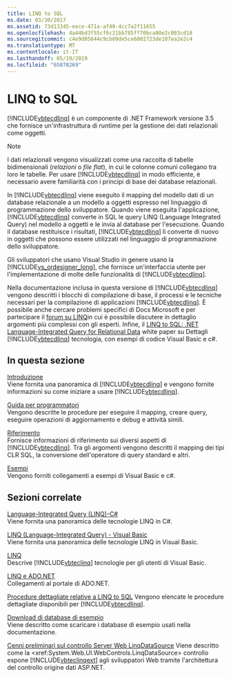 ```yaml
---
title: LINQ to SQL
ms.date: 03/30/2017
ms.assetid: 73d13345-eece-471a-af40-4cc7a2f11655
ms.openlocfilehash: 4a44bd3f55cf6c21bb785ff70bca80e2c003cd18
ms.sourcegitcommit: c4e9d05644c9cb89de5ce6002723de107ea2e2c4
ms.translationtype: MT
ms.contentlocale: it-IT
ms.lasthandoff: 05/19/2019
ms.locfileid: "65878269"
---
```

# <a name="linq-to-sql"></a>LINQ to SQL
[!INCLUDE[vbtecdlinq](../../../../../../includes/vbtecdlinq-md.md)] è un componente di .NET Framework versione 3.5 che fornisce un'infrastruttura di runtime per la gestione dei dati relazionali come oggetti.  
  
> [!NOTE]
>  I dati relazionali vengono visualizzati come una raccolta di tabelle bidimensionali (*relazioni* o *file flat*), in cui le colonne comuni collegano tra loro le tabelle. Per usare [!INCLUDE[vbtecdlinq](../../../../../../includes/vbtecdlinq-md.md)] in modo efficiente, è necessario avere familiarità con i principi di base dei database relazionali.  
  
 In [!INCLUDE[vbtecdlinq](../../../../../../includes/vbtecdlinq-md.md)] viene eseguito il mapping del modello dati di un database relazionale a un modello a oggetti espresso nel linguaggio di programmazione dello sviluppatore. Quando viene eseguita l'applicazione, [!INCLUDE[vbtecdlinq](../../../../../../includes/vbtecdlinq-md.md)] converte in SQL le query LINQ (Language Integrated Query) nel modello a oggetti e le invia al database per l'esecuzione. Quando il database restituisce i risultati, [!INCLUDE[vbtecdlinq](../../../../../../includes/vbtecdlinq-md.md)] li converte di nuovo in oggetti che possono essere utilizzati nel linguaggio di programmazione dello sviluppatore.  
  
 Gli sviluppatori che usano Visual Studio in genere usano la [!INCLUDE[vs_ordesigner_long](../../../../../../includes/vs-ordesigner-long-md.md)], che fornisce un'interfaccia utente per l'implementazione di molte delle funzionalità di [!INCLUDE[vbtecdlinq](../../../../../../includes/vbtecdlinq-md.md)].  
  
 Nella documentazione inclusa in questa versione di [!INCLUDE[vbtecdlinq](../../../../../../includes/vbtecdlinq-md.md)] vengono descritti i blocchi di compilazione di base, il processi e le tecniche necessari per la compilazione di applicazioni [!INCLUDE[vbtecdlinq](../../../../../../includes/vbtecdlinq-md.md)]. È possibile anche cercare problemi specifici di Docs Microsoft e per partecipare il [forum su LINQ](https://go.microsoft.com/fwlink/?LinkId=76488)in cui è possibile discutere in dettaglio argomenti più complessi con gli esperti. Infine, il [LINQ to SQL: .NET Language-Integrated Query for Relational Data](https://go.microsoft.com/fwlink/?LinkId=93205) white paper su Dettagli [!INCLUDE[vbtecdlinq](../../../../../../includes/vbtecdlinq-md.md)] tecnologia, con esempi di codice Visual Basic e c#.  
  
## <a name="in-this-section"></a>In questa sezione  
 [Introduzione](../../../../../../docs/framework/data/adonet/sql/linq/getting-started.md)  
 Viene fornita una panoramica di [!INCLUDE[vbtecdlinq](../../../../../../includes/vbtecdlinq-md.md)] e vengono fornite informazioni su come iniziare a usare [!INCLUDE[vbtecdlinq](../../../../../../includes/vbtecdlinq-md.md)].  
  
 [Guida per programmatori](../../../../../../docs/framework/data/adonet/sql/linq/programming-guide.md)  
 Vengono descritte le procedure per eseguire il mapping, creare query, eseguire operazioni di aggiornamento e debug e attività simili.  
  
 [Riferimento](../../../../../../docs/framework/data/adonet/sql/linq/reference.md)  
 Fornisce informazioni di riferimento sui diversi aspetti di [!INCLUDE[vbtecdlinq](../../../../../../includes/vbtecdlinq-md.md)]. Tra gli argomenti vengono descritti il mapping dei tipi CLR SQL, la conversione dell'operatore di query standard e altri.  
  
 [Esempi](../../../../../../docs/framework/data/adonet/sql/linq/samples.md)  
 Vengono forniti collegamenti a esempi di Visual Basic e c#.  
  
## <a name="related-sections"></a>Sezioni correlate  
 [Language-Integrated Query (LINQ)-C#](../../../../../csharp/programming-guide/concepts/linq/index.md)\
 Viene fornita una panoramica delle tecnologie LINQ in C#.
 
 [LINQ (Language-Integrated Query) - Visual Basic](../../../../../visual-basic/programming-guide/concepts/linq/index.md)  
 Viene fornita una panoramica delle tecnologie LINQ in Visual Basic.
  
 [LINQ](../../../../../visual-basic/programming-guide/language-features/linq/index.md)  
 Descrive [!INCLUDE[vbteclinq](../../../../../../includes/vbteclinq-md.md)] tecnologie per gli utenti di Visual Basic.  
  
 [LINQ e ADO.NET](../../../../../../docs/framework/data/adonet/linq-and-ado-net.md)  
 Collegamenti al portale di ADO.NET.  
  
 [Procedure dettagliate relative a LINQ to SQL](https://docs.microsoft.com/previous-versions/visualstudio/visual-studio-2008/bb386295(v=vs.90))  
 Vengono elencate le procedure dettagliate disponibili per [!INCLUDE[vbtecdlinq](../../../../../../includes/vbtecdlinq-md.md)].  
  
 [Download di database di esempio](../../../../../../docs/framework/data/adonet/sql/linq/downloading-sample-databases.md)  
 Viene descritto come scaricare i database di esempio usati nella documentazione.  
  
 [Cenni preliminari sul controllo Server Web LinqDataSource](https://docs.microsoft.com/previous-versions/aspnet/bb547113(v=vs.100))  
 Viene descritto come la <xref:System.Web.UI.WebControls.LinqDataSource> controllo espone [!INCLUDE[vbteclinqext](../../../../../../includes/vbteclinqext-md.md)] agli sviluppatori Web tramite l'architettura del controllo origine dati ASP.NET.
